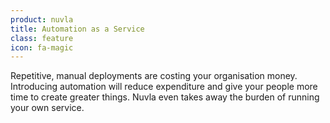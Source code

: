 ```yaml
---
product: nuvla
title: Automation as a Service
class: feature
icon: fa-magic
---
```


Repetitive, manual deployments are costing your organisation money. Introducing automation will reduce expenditure and give your people more time to create greater things. Nuvla even takes away the burden of running your own service.
